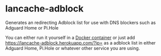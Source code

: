 # lancache-adblock
Generates an redirecting Adblock list for use with DNS blockers such as Adguard Home or Pi.Hole

You can either run it yourself in a [Docker container](https://hub.docker.com/r/nilsdahlback/lancache-adblock) or just add https://lancache-adblock.herokuapp.com/?ip=<your DNS blockers IP> as a adblock list in either Adguard Home, Pi.Hole or whatever other service you are using.
